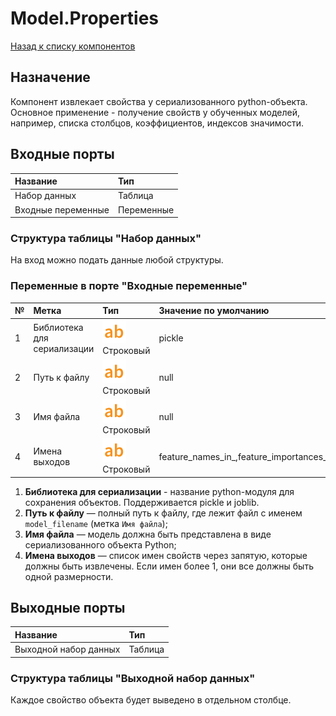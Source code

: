 # Model.Properties

[Назад к списку компонентов](../README.md)

## Назначение

Компонент извлекает свойства у сериализованного python-объекта. Основное применение - получение свойств у обученных моделей, например, списка столбцов, коэффициентов, индексов значимости.

## Входные порты

| Название                | Тип        |
|:------------------------|:-----------|
| Набор данных            | Таблица    |
| Входные переменные      | Переменные |

### Структура таблицы "Набор данных"

На вход можно подать данные любой структуры.

### Переменные в порте "Входные переменные"

| №   | Метка                       | Тип                                     | Значение по умолчанию                 |
|:----|:----------------------------|:----------------------------------------|:--------------------------------------|
| 1   | Библиотека для сериализации | ![](./img/string.svg) Строковый         |pickle                                 |
| 2   | Путь к файлу                | ![](./img/string.svg) Строковый         |null                                   |
| 3   | Имя файла                   | ![](./img/string.svg) Строковый         |null                                   |
| 4   | Имена выходов               | ![](./img/string.svg) Строковый         |feature_names_in_,feature_importances_ |

1. **Библиотека для сериализации** - название python-модуля для сохранения объектов. Поддерживается pickle и joblib.
2. **Путь к файлу** — полный путь к файлу, где лежит файл с именем `model_filename` (метка `Имя файла`);
3. **Имя файла** — модель должна быть представлена в виде сериализованного объекта Python;
4. **Имена выходов** — список имен свойств через запятую, которые должны быть извлечены. Если имен более 1, они все должны быть одной размерности. 

## Выходные порты

| Название              | Тип        |
|:----------------------|:-----------|
| Выходной набор данных | Таблица    |

### Структура таблицы "Выходной набор данных"

Каждое свойство объекта будет выведено в отдельном столбце.
